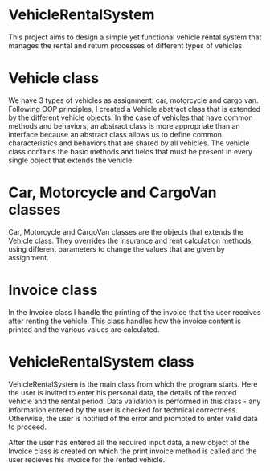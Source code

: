 # VehicleRentalSystem
This project aims to design a simple yet functional vehicle rental system that manages the rental and return processes of different types of vehicles.

# Vehicle class
We have 3 types of vehicles as assignment: car, motorcycle and cargo van. Following OOP principles, I created a Vehicle abstract class that is extended by the different vehicle objects. In the case of vehicles that have common methods and behaviors, an abstract class is more appropriate than an interface because an abstract class allows us to define common characteristics and behaviors that are shared by all vehicles. The vehicle class contains the basic methods and fields that must be present in every single object that extends the vehicle.

# Car, Motorcycle and CargoVan classes
Car, Motorcycle and CargoVan classes are the objects that extends the Vehicle class. They overrides the insurance and rent calculation methods, using different parameters to change the values ​​that are given by assignment.

# Invoice class
In the Invoice class I handle the printing of the invoice that the user receives after renting the vehicle. This class handles how the invoice content is printed and the various values ​​are calculated.

# VehicleRentalSystem class
VehicleRentalSystem is the main class from which the program starts. Here the user is invited to enter his personal data, the details of the rented vehicle and the rental period. Data validation is performed in this class - any information entered by the user is checked for technical correctness. Otherwise, the user is notified of the error and prompted to enter valid data to proceed.

After the user has entered all the required input data, a new object of the Invoice class is created on which the print invoice method is called and the user recieves his invoice for the rented vehicle.
